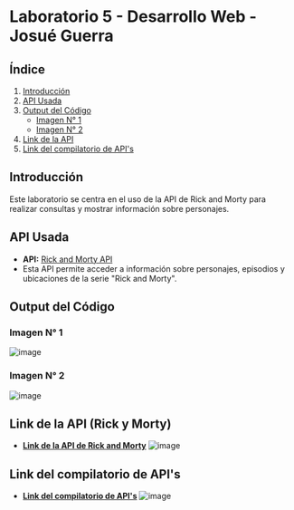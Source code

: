 # Laboratorio 5 - Desarrollo Web - Josué Guerra

## Índice
1. [Introducción](#introducción)
2. [API Usada](#api-usada)
3. [Output del Código](#output-del-código)
   - [Imagen N° 1](#imagen-n°-1)
   - [Imagen N° 2](#imagen-n°-2)
4. [Link de la API](#link-de-la-api)
5. [Link del compilatorio de API's](#link-del-compilatorio-de-api's)

## Introducción
Este laboratorio se centra en el uso de la API de Rick and Morty para realizar consultas y mostrar información sobre personajes.

## API Usada
- **API:** [Rick and Morty API](https://rickandmortyapi.com/api/character/)
- Esta API permite acceder a información sobre personajes, episodios y ubicaciones de la serie "Rick and Morty".

## Output del Código
### Imagen N° 1
![image](https://github.com/user-attachments/assets/93681d38-59f1-4704-8cd4-2bde7c87a83b)

### Imagen N° 2
![image](https://github.com/user-attachments/assets/6a3b77e8-8fcd-4b99-bc9f-5e523391c661)

## Link de la API (Rick y Morty)
- **[Link de la API de Rick and Morty](https://rickandmortyapi.com/api/character/)**
![image](https://github.com/user-attachments/assets/d908d655-7e1b-41b7-b6aa-c335c2bc00ba)

## Link del compilatorio de API's
- **[Link del compilatorio de API's](https://public-api-lists.github.io/public-api-lists/)**
![image](https://github.com/user-attachments/assets/23de2609-cd11-444f-9059-cfa5a5fb4460)



